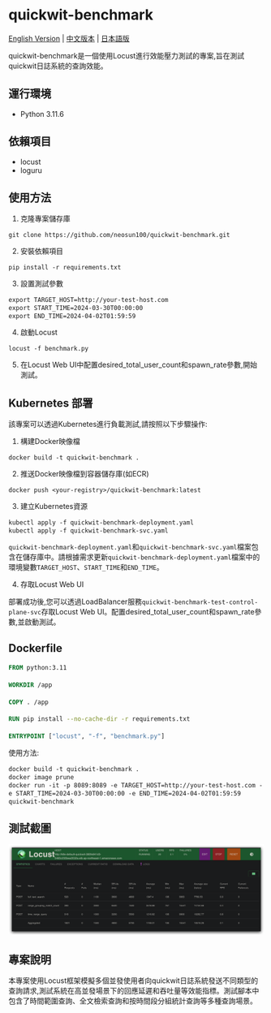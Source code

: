 # quickwit-benchmark

[English Version](README.md) | [中文版本](README_CN.md) | [日本語版](README_JP.md)

quickwit-benchmark是一個使用Locust進行效能壓力測試的專案,旨在測試quickwit日誌系統的查詢效能。

## 運行環境

- Python 3.11.6

## 依賴項目

- locust
- loguru

## 使用方法

1. 克隆專案儲存庫

```
git clone https://github.com/neosun100/quickwit-benchmark.git
```

2. 安裝依賴項目

```
pip install -r requirements.txt
```

3. 設置測試參數

```
export TARGET_HOST=http://your-test-host.com
export START_TIME=2024-03-30T00:00:00
export END_TIME=2024-04-02T01:59:59
```

4. 啟動Locust

```
locust -f benchmark.py
```

5. 在Locust Web UI中配置desired_total_user_count和spawn_rate參數,開始測試。

## Kubernetes 部署

該專案可以透過Kubernetes進行負載測試,請按照以下步驟操作:

1. 構建Docker映像檔

```
docker build -t quickwit-benchmark .
```

2. 推送Docker映像檔到容器儲存庫(如ECR)

```
docker push <your-registry>/quickwit-benchmark:latest
```

3. 建立Kubernetes資源

```
kubectl apply -f quickwit-benchmark-deployment.yaml
kubectl apply -f quickwit-benchmark-svc.yaml
```

`quickwit-benchmark-deployment.yaml`和`quickwit-benchmark-svc.yaml`檔案包含在儲存庫中。請根據需求更新`quickwit-benchmark-deployment.yaml`檔案中的環境變數`TARGET_HOST`、`START_TIME`和`END_TIME`。

4. 存取Locust Web UI

部署成功後,您可以透過LoadBalancer服務`quickwit-benchmark-test-control-plane-svc`存取Locust Web UI。配置desired_total_user_count和spawn_rate參數,並啟動測試。

## Dockerfile

```dockerfile
FROM python:3.11

WORKDIR /app

COPY . /app

RUN pip install --no-cache-dir -r requirements.txt

ENTRYPOINT ["locust", "-f", "benchmark.py"]
```

使用方法:

```
docker build -t quickwit-benchmark .
docker image prune 
docker run -it -p 8089:8089 -e TARGET_HOST=http://your-test-host.com -e START_TIME=2024-03-30T00:00:00 -e END_TIME=2024-04-02T01:59:59 quickwit-benchmark
```

## 測試截圖
![locust_quickwit](Pics/locust_quickwit.jpg)

## 專案說明

本專案使用Locust框架模擬多個並發使用者向quickwit日誌系統發送不同類型的查詢請求,測試系統在高並發場景下的回應延遲和吞吐量等效能指標。測試腳本中包含了時間範圍查詢、全文檢索查詢和按時間段分組統計查詢等多種查詢場景。